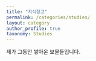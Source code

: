 ```yaml
---
title: "지식창고"
permalink: /categories/studies/
layout: category
author_profile: true
taxonomy: Studies
---
```


제가 그동안 쌓아온 보물들입니다.